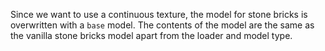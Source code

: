 Since we want to use a continuous texture, the model for stone bricks is overwritten with a `base` model.
The contents of the model are the same as the vanilla stone bricks model apart from the loader and model type. 